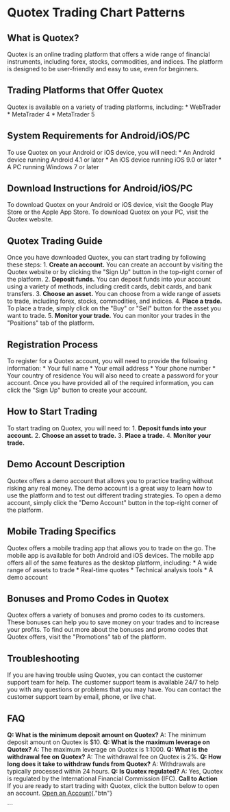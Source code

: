# Quotex Trading Chart Patterns

## What is Quotex?

Quotex is an online trading platform that offers a wide range of
financial instruments, including forex, stocks, commodities, and
indices. The platform is designed to be user-friendly and easy to use,
even for beginners.

## Trading Platforms that Offer Quotex

Quotex is available on a variety of trading platforms, including: \*
WebTrader \* MetaTrader 4 \* MetaTrader 5

## System Requirements for Android/iOS/PC

To use Quotex on your Android or iOS device, you will need: \* An
Android device running Android 4.1 or later \* An iOS device running iOS
9.0 or later \* A PC running Windows 7 or later

## Download Instructions for Android/iOS/PC

To download Quotex on your Android or iOS device, visit the Google Play
Store or the Apple App Store. To download Quotex on your PC, visit the
Quotex website.

## Quotex Trading Guide

Once you have downloaded Quotex, you can start trading by following
these steps: 1. **Create an account.** You can create an account by
visiting the Quotex website or by clicking the "Sign Up" button in
the top-right corner of the platform. 2. **Deposit funds.** You can
deposit funds into your account using a variety of methods, including
credit cards, debit cards, and bank transfers. 3. **Choose an asset.**
You can choose from a wide range of assets to trade, including forex,
stocks, commodities, and indices. 4. **Place a trade.** To place a
trade, simply click on the "Buy" or "Sell" button for the
asset you want to trade. 5. **Monitor your trade.** You can monitor your
trades in the "Positions" tab of the platform.

## Registration Process

To register for a Quotex account, you will need to provide the following
information: \* Your full name \* Your email address \* Your phone
number \* Your country of residence You will also need to create a
password for your account. Once you have provided all of the required
information, you can click the "Sign Up" button to create your
account.

## How to Start Trading

To start trading on Quotex, you will need to: 1. **Deposit funds into
your account.** 2. **Choose an asset to trade.** 3. **Place a trade.**
4. **Monitor your trade.**

## Demo Account Description

Quotex offers a demo account that allows you to practice trading without
risking any real money. The demo account is a great way to learn how to
use the platform and to test out different trading strategies. To open a
demo account, simply click the "Demo Account" button in the
top-right corner of the platform.

## Mobile Trading Specifics

Quotex offers a mobile trading app that allows you to trade on the go.
The mobile app is available for both Android and iOS devices. The mobile
app offers all of the same features as the desktop platform, including:
\* A wide range of assets to trade \* Real-time quotes \* Technical
analysis tools \* A demo account

## Bonuses and Promo Codes in Quotex

Quotex offers a variety of bonuses and promo codes to its customers.
These bonuses can help you to save money on your trades and to increase
your profits. To find out more about the bonuses and promo codes that
Quotex offers, visit the "Promotions" tab of the platform.

## Troubleshooting

If you are having trouble using Quotex, you can contact the customer
support team for help. The customer support team is available 24/7 to
help you with any questions or problems that you may have. You can
contact the customer support team by email, phone, or live chat.

## FAQ

**Q: What is the minimum deposit amount on Quotex?** A: The minimum
deposit amount on Quotex is \$10. **Q: What is the maximum leverage on
Quotex?** A: The maximum leverage on Quotex is 1:1000. **Q: What is the
withdrawal fee on Quotex?** A: The withdrawal fee on Quotex is 2%. **Q:
How long does it take to withdraw funds from Quotex?** A: Withdrawals
are typically processed within 24 hours. **Q: Is Quotex regulated?** A:
Yes, Quotex is regulated by the International Financial Commission
(IFC). **Call to Action** If you are ready to start trading with Quotex,
click the button below to open an account. [Open an
Account](\%22https://traff.sbs/brokerqxsignup\%22){."btn"}

\`\`\`

